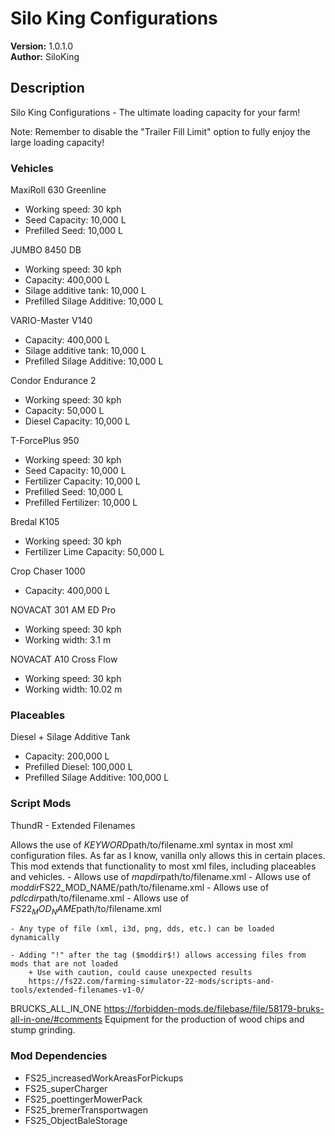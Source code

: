 
# Silo King Configurations

**Version:** 1.0.1.0  
**Author:** SiloKing  

## Description

Silo King Configurations - The ultimate loading capacity for your farm!

Note: Remember to disable the "Trailer Fill Limit" option to fully enjoy the large loading capacity!

### Vehicles
MaxiRoll 630 Greenline
- Working speed: 30 kph
- Seed Capacity: 10,000 L
- Prefilled Seed: 10,000 L

JUMBO 8450 DB
- Working speed: 30 kph
- Capacity: 400,000 L
- Silage additive tank: 10,000 L
- Prefilled Silage Additive: 10,000 L

VARIO-Master V140
- Capacity: 400,000 L
- Silage additive tank: 10,000 L
- Prefilled Silage Additive: 10,000 L

Condor Endurance 2
- Working speed: 30 kph
- Capacity: 50,000 L
- Diesel Capacity: 10,000 L

T-ForcePlus 950
- Working speed: 30 kph
- Seed Capacity: 10,000 L
- Fertilizer Capacity: 10,000 L
- Prefilled Seed: 10,000 L
- Prefilled Fertilizer: 10,000 L

Bredal K105
- Working speed: 30 kph
- Fertilizer Lime Capacity: 50,000 L

Crop Chaser 1000
- Capacity: 400,000 L

NOVACAT 301 AM ED Pro
- Working speed: 30 kph
- Working width: 3.1 m

NOVACAT A10 Cross Flow
- Working speed: 30 kph
- Working width: 10.02 m

### Placeables
Diesel + Silage Additive Tank
- Capacity: 200,000 L
- Prefilled Diesel: 100,000 L
- Prefilled Silage Additive: 100,000 L

### Script Mods
ThundR - Extended Filenames

Allows the use of $KEYWORD$path/to/filename.xml syntax in most xml configuration files. As far as I know, vanilla only allows this in certain places. This mod extends that functionality to most xml files, including placeables and vehicles.
    - Allows use of $mapdir$path/to/filename.xml
    - Allows use of $moddir$FS22_MOD_NAME/path/to/filename.xml
    - Allows use of $pdlcdir$path/to/filename.xml
    - Allows use of $FS22_MOD_NAME$path/to/filename.xml

    - Any type of file (xml, i3d, png, dds, etc.) can be loaded dynamically

    - Adding "!" after the tag ($moddir$!) allows accessing files from mods that are not loaded
        + Use with caution, could cause unexpected results
        https://fs22.com/farming-simulator-22-mods/scripts-and-tools/extended-filenames-v1-0/


BRUCKS_ALL_IN_ONE
https://forbidden-mods.de/filebase/file/58179-bruks-all-in-one/#comments
Equipment for the production of wood chips and stump grinding.

### Mod Dependencies
- FS25_increasedWorkAreasForPickups
- FS25_superCharger
- FS25_poettingerMowerPack
- FS25_bremerTransportwagen
- FS25_ObjectBaleStorage
